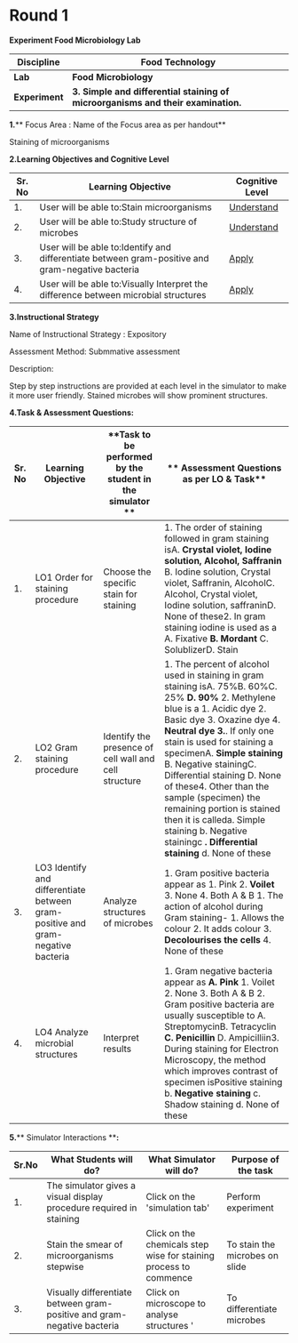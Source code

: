 # **Round 1**

**Experiment Food Microbiology Lab**

| **Discipline** | **Food Technology** |
| --- | --- |
| **Lab** | **Food Microbiology** |
| **Experiment** | **3. Simple and differential staining of microorganisms and their examination.** |

**1.**** Focus Area : Name of the Focus area as per handout**

Staining of microorganisms

**2.Learning Objectives and Cognitive Level**

| **Sr. No** | **Learning Objective** | **Cognitive Level** |
| --- | --- | --- |
| 1. | User will be able to:Stain microorganisms | [Understand](http://vlabs.iitb.ac.in/vlabs-dev/document.php)|
| 2. | User will be able to:Study structure of microbes | [Understand](http://vlabs.iitb.ac.in/vlabs-dev/document.php) |
| 3. | User will be able to:Identify and differentiate between gram-positive and gram-negative bacteria | [Apply](http://vlabs.iitb.ac.in/vlabs-dev/document.php) |
| 4. | User will be able to:Visually Interpret the difference between microbial structures | [Apply](http://vlabs.iitb.ac.in/vlabs-dev/document.php) |

**3.Instructional Strategy**

Name of Instructional Strategy : Expository

Assessment Method: Submmative assessment

Description:

Step by step instructions are provided at each level in the simulator to make it more user friendly. Stained microbes will show prominent structures. 

**4.Task &amp; Assessment Questions:**

| **Sr. No** | **Learning Objective** | **Task to be performed by the student in the simulator **|** Assessment Questions as per LO &amp; Task** |
| --- | --- | --- | --- |
| 1. | LO1 Order for staining procedure | Choose the specific stain for staining | 1. The order of staining followed in gram staining isA. **Crystal violet, Iodine solution, Alcohol, Saffranin** B. Iodine solution, Crystal violet, Saffranin, AlcoholC. Alcohol, Crystal violet, Iodine solution, saffraninD. None of these2. In gram staining iodine is used as a A. Fixative **B. Mordant** C. SolublizerD. Stain |
| 2. | LO2 Gram staining procedure | Identify the presence of cell wall and cell structure | 1. The percent of alcohol used in staining in gram staining isA. 75%B. 60%C. 25% **D. 90%** 2. Methylene blue is a 1. Acidic dye 2. Basic dye 3. Oxazine dye 4. **Neutral dye** **3.**. If only one stain is used for staining a specimenA. **Simple staining** B. Negative stainingC. Differential staining D. None of these4. Other than the sample (specimen) the remaining portion is stained then it is calleda. Simple staining b. Negative stainingc **. Differential staining** d. None of these |
| 3. | LO3 Identify and differentiate between gram-positive and gram-negative bacteria | Analyze structures of microbes | 1. Gram positive bacteria appear as 1. Pink 2. **Voilet** 3. None 4. Both A &amp; B 1. The action of alcohol during Gram staining- 1. Allows the colour 2. It adds colour 3. **Decolourises the cells** 4. None of these |
| 4. | LO4 Analyze microbial structures | Interpret results | 1. Gram negative bacteria appear as **A. Pink** 1. Voilet 2. None 3. Both A &amp; B 2. Gram positive bacteria are usually susceptible to A. StreptomycinB. Tetracyclin **C. Penicillin** D. Ampicilliin3. During staining for Electron Microscopy, the method which improves contrast of specimen isPositive staining b. **Negative staining** c. Shadow staining d. None of these |

**5.**** Simulator Interactions ****:**

| **Sr.No** | **What Students will do?** | **What Simulator will do?** | **Purpose of the task** |
| --- | --- | --- | --- |
| 1. | The simulator gives a visual display procedure required in staining | Click on the &#39;simulation tab&#39; | Perform experiment |
| 2. | Stain the smear of microorganisms stepwise | Click on the chemicals step wise for staining process to commence | To stain the microbes on slide |
| 3. | Visually differentiate between gram-positive and gram-negative bacteria | Click on microscope to analyse structures &#39; | To differentiate microbes |
